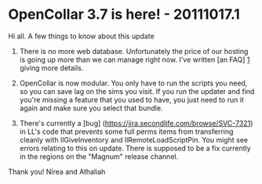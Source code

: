 # OpenCollar 3.7 is here! - 20111017.1

Hi all.  A few things to know about this update

1. There is no more web database.  Unfortunately the price of our hosting is 
going up more than we can manage right now.  I've written [an FAQ] [1] giving
more details.

2. OpenCollar is now modular.  You only have to run the scripts you need, so
you can save lag on the sims you visit.  If you run the updater and find you're
missing a feature that you used to have, you just need to run it again and make
sure you select that bundle.

3. There's currently a [bug] (https://jira.secondlife.com/browse/SVC-7321) in
LL's code that prevents some full perms items from transferring cleanly with
llGiveInventory and llRemoteLoadScriptPin.  You might see errors relating to
this on update.  There is supposed to be a fix currently in the regions on the
"Magnum" release channel.  


Thank you!
Nirea and Athaliah

[1]: https://github.com/nirea/ocupdater/blob/master/docs/FAQ%20on%20OpenCollar%20Database%20Retirement.md 
